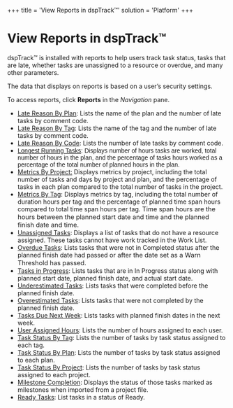 +++
title = 'View Reports in dspTrack™'
solution = 'Platform'
+++

# View Reports in dspTrack™

dspTrack™ is installed with reports to help users track task status,
tasks that are late, whether tasks are unassigned to a resource or
overdue, and many other parameters.

The data that displays on reports is based on a user’s security
settings.

To access reports, click **Reports** in the *Navigation* pane.

  - [Late Reason By Plan](../Page_Desc/Late_Reason_By_Plan): Lists
    the name of the plan and the number of late tasks by comment code.
  - [Late Reason By Tag](../Page_Desc/Late_Reason_By_Tag): Lists the
    name of the tag and the number of late tasks by comment code.
  - [Late Reason By Code](../Page_Desc/Late_Reason_By_Code): Lists
    the number of late tasks by comment code.
  - <span style="font-family: Arial, sans-serif;">[Longest Running
    Tasks](../Page_Desc/Longest_Running_Tasks):
    </span><span style="font-family: Arial, sans-serif;">Displays number
    of hours tasks are worked, total number of hours in the plan, and
    the percentage of tasks hours worked as a percentage of the total
    number of planned hours in the
    plan</span><span style="font-family: Arial, sans-serif;">.</span>
  - [Metrics By Project:](../Page_Desc/Metrics_By_Project_Report)
    Displays metrics by project, including the total number of tasks and
    days by project and plan, and the percentage of tasks in each plan
    compared to the total number of tasks in the project.
  - [Metrics By Tag](../Page_Desc/Metrics_By_Tag_Report): Displays
    metrics by tag, including the total number of duration hours per tag
    and the percentage of planned time span hours compared to total time
    span hours per tag. <span style="font-size: 11.0pt;">Time span hours
    are the hours between the planned start date and time and the
    planned finish date and time.</span>
  - [Unassigned Tasks](../Page_Desc/Unassigned_Tasks): Displays a
    list of tasks that do not have a resource assigned. These tasks
    cannot have work tracked in the Work List.
  - [Overdue Tasks](../Page_Desc/Overdue_Tasks): Lists tasks that
    were not in Completed status after the planned finish date had
    passed <span style="font-size: 11.0pt;">or after the date set as a
    Warn Threshold has passed.</span>
  - [Tasks in Progress](../Page_Desc/Tasks_in_Progress): Lists tasks
    that are in In Progress status along with planned start date,
    planned finish date, and actual start date.
  - [Underestimated Tasks](../Page_Desc/Underestimated_Tasks): Lists
    tasks that were completed before the planned finish date.
  - [Overestimated Tasks](../Page_Desc/Overestimated_Tasks): Lists
    tasks that were not completed by the planned finish date.
  - [Tasks Due Next Week](../Page_Desc/Tasks_Due_Next_Week): Lists
    tasks with planned finish dates in the next week.
  - [User Assigned Hours](../Page_Desc/User_Assigned_Hours): Lists
    the number of hours assigned to each user.
  - [Task Status By Tag](../Page_Desc/Task_Status_By_Tag_Report):
    Lists the number of tasks by task status assigned to each tag.
  - [Task Status By Plan](../Page_Desc/Task_Status_By_Plan_Report):
    Lists the number of tasks by task status assigned to each plan.
  - [Task Status By
    Project](../Page_Desc/Task_Status_By_Project_Report): Lists the
    number of tasks by task status assigned to each project.
  - [Milestone Completion](../Page_Desc/Milestone_Completion):
    Displays the status of those tasks marked as milestones when
    imported from a project file.
  - [Ready Tasks](../Page_Desc/Ready_Tasks): List tasks in a status
    of Ready.
